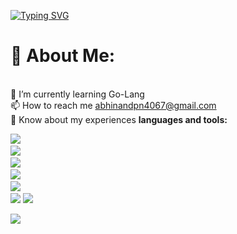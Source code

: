 [![Typing SVG](https://readme-typing-svg.demolab.com?font=Fira+Code&pause=1000&width=435&lines=ABHINAND+P+N;Backend+devloper+Go-Lang;Passionate+In+DevOps;Also+Learn+REACT)](https://git.io/typing-svg)
# 💫 About Me:
<br>🌱 I’m currently learning Go-Lang
<br>📫 How to reach me abhinandpn4067@gmail.com<br>
📄 Know about my experiences 
**languages and tools:**  

<a><img src="https://skillicons.dev/icons?i=go,html,js,bash,css" />
<a/> <br/>
<a><img src="https://skillicons.dev/icons?i=mysql,postgres,bootstrap" />
<a/> <br/>
<a><img src="https://skillicons.dev/icons?i=git,figma,github,githubactions,gitlab,postman" />
<a/>
 <br/>
<a><img src="https://skillicons.dev/icons?i=ae,idea,ai,ps,pr,visualstudio,vscode" />
<a/> <br/>
<a><img src="https://skillicons.dev/icons?i=devto,discord,gcp,instagram,linkedin,stackoverflow" />
<a/> <br/>
<a><img src="https://skillicons.dev/icons?i=aws,docker,kafka,kubernetes" />
<a/>
[![](https://visitcount.itsvg.in/api?id=abhinandpn&icon=0&color=8)](https://visitcount.itsvg.in)

![](https://quotes-github-readme.vercel.app/api?type=horizontal&theme=radical)



